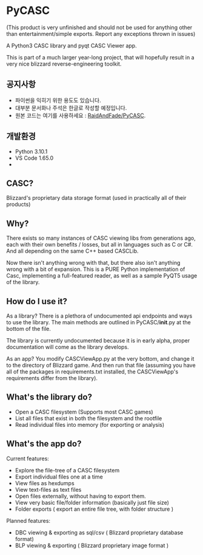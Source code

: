 # PyCASC
(This product is very unfinished and should not be used for anything other than entertainment/simple exports. Report any exceptions thrown in issues)

A Python3 CASC library and pyqt CASC Viewer app.

This is part of a much larger year-long project, that will hopefully result in a very nice blizzard reverse-engineering toolkit.

## 공지사항
- 파이썬을 익히기 위한 용도도 있습니다.
- 대부분 문서화나 주석은 한글로 작성할 예정입니다.
- 원본 코드는 여기를 사용하세요 : [RaidAndFade/PyCASC](https://github.com/RaidAndFade/PyCASC).

## 개발환경
- Python 3.10.1
- VS Code 1.65.0
- 

## CASC? 
Blizzard's proprietary data storage format (used in practically all of their products)

## Why?
There exists so many instances of CASC viewing libs from generations ago, each with their own benefits / losses, but all in languages such as C or C#. And all depending on the same C++ based CASCLib.

Now there isn't anything wrong with that, but there also isn't anything wrong with a bit of expansion.
This is a PURE Python implementation of Casc, implementing a full-featured reader, as well as a sample PyQT5 usage of the library.

## How do I use it?
As a library? There is a plethora of undocumented api endpoints and ways to use the library. The main methods are outlined in PyCASC/__init__.py at the bottom of the file.

The library is currently undocumented because it is in early alpha, proper documentation will come as the library develops.

As an app? You modify CASCViewApp.py at the very bottom, and change it to the directory of Blizzard game. And then run that file (assuming you have all of the packages in requirements.txt installed, the CASCViewApp's requirements differ from the library).

## What's the library do?
- Open a CASC filesystem (Supports most CASC games)
- List all files that exist in both the filesystem and the rootfile
- Read individual files into memory (for exporting or analysis)

## What's the app do?
Current features:
- Explore the file-tree of a CASC filesystem
- Export individual files one at a time
- View files as hexdumps
- View text-files as text files
- Open files externally, without having to export them.
- View very basic file/folder information (basically just file size)
- Folder exports ( export an entire file tree, with folder structure )

Planned features:
- DBC viewing & exporting as sql/csv ( Blizzard proprietary database format)
- BLP viewing & exporting ( Blizzard proprietary image format )

